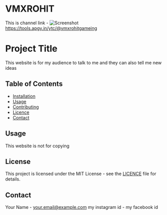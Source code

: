 # VMXROHIT
This is channel link -
![Screenshot](./screenshot.png)
https://tools.apgy.in/ytc/@vmxrohitgameing
# Project Title
This website is for my audience to talk to me and they can also tell me new ideas

## Table of Contents

- [Installation](#installation)
- [Usage](#usage)
- [Contributing](#contributing)
- [Licence](#license)
- [Contact](#contact)



## Usage
This website is not for copying 





## License

This project is licensed under the MIT License - see the [LICENCE](LICENCE) file for details.

## Contact

Your Name - 
[your.email@example.com](mailto:your.email@example.com)
my instagram id -
my facebook id
